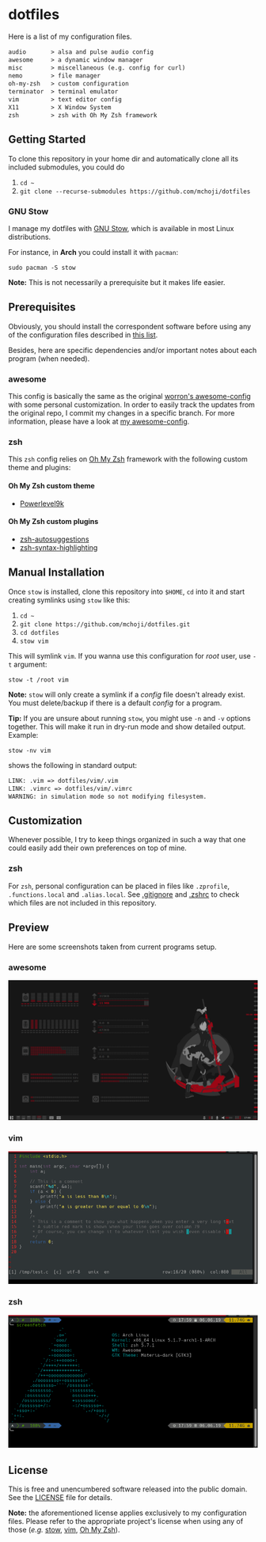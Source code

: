# dotfiles
Here is a list of my configuration files.
```
audio       > alsa and pulse audio config
awesome     > a dynamic window manager
misc        > miscellaneous (e.g. config for curl)
nemo        > file manager
oh-my-zsh   > custom configuration
terminator  > terminal emulator
vim         > text editor config
X11         > X Window System
zsh         > zsh with Oh My Zsh framework
```

## Getting Started
To clone this repository in your home dir and automatically clone all its
included submodules, you could do

1. `cd ~`
2. `git clone --recurse-submodules https://github.com/mchoji/dotfiles`

### GNU Stow
I manage my dotfiles with [GNU Stow](https://www.gnu.org/software/stow/),
which is available in most Linux distributions.

For instance, in **Arch** you could install it with `pacman`:
```
sudo pacman -S stow
```
**Note:** This is not necessarily a prerequisite but it makes life easier.

## Prerequisites
Obviously, you should install the correspondent software before
using any of the configuration files described in [this list](#dotfiles).

Besides, here are specific dependencies and/or important notes about
each program (when needed).

### awesome
This config is basically the same as the original 
[worron's awesome-config](https://github.com/worron/awesome-config)
with some personal customization. In order to easily track the updates
from the original repo, I commit my changes in a specific branch. 
For more information, please have a look at 
[my awesome-config](https://github.com/mchoji/awesome-config).

### zsh
This `zsh` config relies on [Oh My Zsh](https://github.com/robbyrussell/oh-my-zsh)
framework with the following custom theme and plugins:
#### Oh My Zsh custom theme
* [Powerlevel9k](https://github.com/bhilburn/powerlevel9k)

#### Oh My Zsh custom plugins
* [zsh-autosuggestions](https://github.com/zsh-users/zsh-autosuggestions)
* [zsh-syntax-highlighting](https://github.com/zsh-users/zsh-syntax-highlighting)

## Manual Installation
Once `stow` is installed, clone this repository into `$HOME`,
`cd` into it and start creating symlinks using `stow` like this:

1. `cd ~`
2. `git clone https://github.com/mchoji/dotfiles.git`
3. `cd dotfiles`
4. `stow vim`

This will symlink `vim`. If you wanna use this configuration for _root_ user, use `-t` argument:
```
stow -t /root vim
```
**Note:** `stow` will only create a symlink if a _config_ file doesn't already exist. You must delete/backup if there is a default _config_ for a program.

**Tip:** If you are unsure about running `stow`, you might use `-n` and
`-v` options together. This will make it run in dry-run mode and show 
detailed output. Example:
```
stow -nv vim
```
shows the following in standard output:
```
LINK: .vim => dotfiles/vim/.vim
LINK: .vimrc => dotfiles/vim/.vimrc
WARNING: in simulation mode so not modifying filesystem.
```

## Customization
Whenever possible, I try to keep things organized in such a way
that one could easily add their own preferences on top of mine.

### zsh
For `zsh`, personal configuration can be placed in files like
`.zprofile`, `.functions.local` and `.alias.local`.
See [.gitignore](.gitignore) and [.zshrc](zsh/.zshrc) to check which
files are not included in this repository.

## Preview
Here are some screenshots taken from current programs setup.

### awesome
![awesome](https://raw.githubusercontent.com/mchoji/dotfiles/b63a01c3782ae14588cf0fc7c4ba5c17a3f3a1f7/awesome.png)

### vim
![vim](https://raw.githubusercontent.com/mchoji/dotfiles/a972b2c5c1131fd9e0eb4fa88b7945a0394273bb/vim.png)

### zsh
![zsh](https://raw.githubusercontent.com/mchoji/dotfiles/6194ce0af609e0ef77c6ecc6c692205d1f67f8d8/zsh.png)

## License
This is free and unencumbered software released into the public domain.
See the [LICENSE](LICENSE) file for details.

**Note:** the aforementioned license applies exclusively to my configuration files.
Please refer to the appropriate project's license when using any of 
those (_e.g._ [stow](https://www.gnu.org/software/stow/),
[vim](https://www.vim.org/),
[Oh My Zsh](https://github.com/robbyrussell/oh-my-zsh)).
